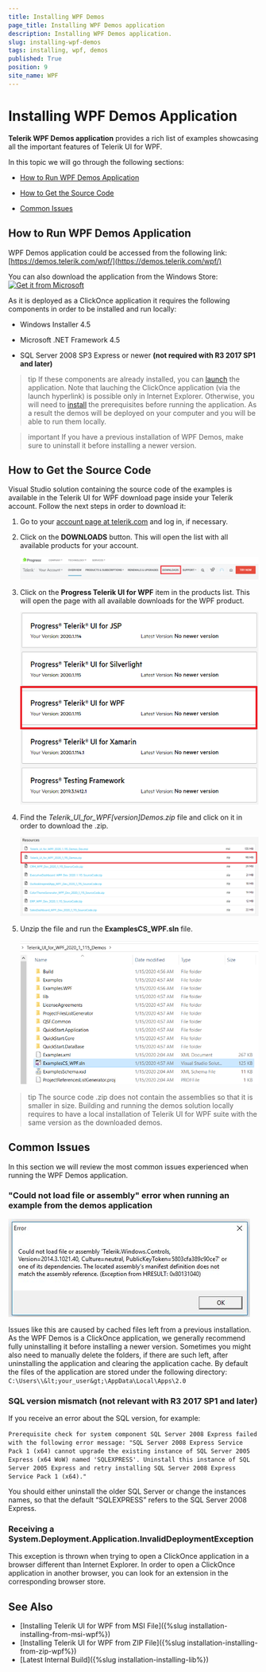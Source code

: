 ```yaml
---
title: Installing WPF Demos
page_title: Installing WPF Demos application
description: Installing WPF Demos application.
slug: installing-wpf-demos
tags: installing, wpf, demos
published: True
position: 9
site_name: WPF
---
```


# Installing WPF Demos Application

__Telerik WPF Demos application__ provides a rich list of examples showcasing all the important features of Telerik UI for WPF.

In this topic we will go through the following sections:

* [How to Run WPF Demos Application](#how-to-run-wpf-demos-application)

* [How to Get the Source Code](#how-to-get-the-source-code)

* [Common Issues](#common-issues)

## How to Run WPF Demos Application

WPF Demos application could be accessed from the following link: [https://demos.telerik.com/wpf/](https://demos.telerik.com/wpf/)

You can also download the application from the Windows Store: [<img style="width:125px;height:50px" alt="Get it from Microsoft" src="https://developer.microsoft.com/en-us/store/badges/images/English_get-it-from-MS.png"/>](https://www.microsoft.com/store/apps/9PB1M527GK9C?cid=storebadge&ocid=badge)

As it is deployed as a ClickOnce application it requires the following components in order to be installed and run locally:

* Windows Installer 4.5 

* Microsoft .NET Framework 4.5

* SQL Server 2008 SP3 Express or newer **(not required with R3 2017 SP1 and later)**

>tip If these components are already installed, you can [launch](https://demos.telerik.com/wpf/WPF%20Demos.application) the application. Note that lauching the ClickOnce application (via the launch hyperlink) is possible only in Internet Explorer. Otherwise, you will need to [install](https://demos.telerik.com/wpf/setup.exe) the prerequisites before running the application. As a result the demos will be deployed on your computer and you will be able to run them locally.

>important If you have a previous installation of WPF Demos, make sure to uninstall it before installing a newer version.

## How to Get the Source Code

Visual Studio solution containing the source code of the examples is available in the Telerik UI for WPF download page inside your Telerik account. Follow the next steps in order to download it:

1. Go to your [account page at telerik.com](https://www.telerik.com/account/) and log in, if necessary.

2. Click on the __DOWNLOADS__ button. This will open the list with all available products for your account.

	![WPF ](images/installing-wpf-demos-0.png)

3. Click on the __Progress Telerik UI for WPF__ item in the products list. This will open the page with all available downloads for the WPF product.

	![WPF ](images/installing-wpf-demos-1.png)

4. Find the __Telerik_UI_for_WPF_[version]_Demos.zip__ file and click on it in order to download the .zip.

	![WPF ](images/installing-wpf-demos-2.png)

5. Unzip the file and run the __ExamplesCS_WPF.sln__ file.

	![WPF ](images/installing-wpf-demos-3.png)

>tip The source code .zip does not contain the assemblies so that it is smaller in size. Building and running the demos solution locally requires to have a local installation of Telerik UI for WPF suite with the same version as the downloaded demos. 

## Common Issues

In this section we will review the most common issues experienced when running the WPF Demos application.

### "Could not load file or assembly" error when running an example from the demos application

![WPF ](images/wpf_demos_0.png)

Issues like this are caused by cached files left from a previous installation. As the WPF Demos is a ClickOnce application, we generally recommend fully uninstalling it before installing a newer version. Sometimes you might also need to manually delete the folders, if there are such left, after uninstalling the application and clearing the application cache. By default the files of the application are stored under the following directory: `C:\Users\\&lt;your_user&gt;\AppData\Local\Apps\2.0`	

### SQL version mismatch **(not relevant with R3 2017 SP1 and later)**

If you receive an error about the SQL version, for example:

`Prerequisite check for system component SQL Server 2008 Express failed with the following error message: "SQL Server 2008 Express Service Pack 1 (x64) cannot upgrade the existing instance of SQL Server 2005 Express (x64 WoW) named 'SQLEXPRESS'. Uninstall this instance of SQL Server 2005 Express and retry installing SQL Server 2008 Express Service Pack 1 (x64)."`

You should either uninstall the older SQL Server or change the instances names, so that the default “SQLEXPRESS” refers to the SQL Server 2008 Express.

### Receiving a System.Deployment.Application.InvalidDeploymentException

This exception is thrown when trying to open a ClickOnce application in a browser different than Internet Explorer. In order to open a ClickOnce application in another browser, you can look for an extension in the corresponding browser store. 

## See Also  
 * [Installing Telerik UI for WPF from MSI File]({%slug installation-installing-from-msi-wpf%})
 * [Installing Telerik UI for WPF from ZIP File]({%slug installation-installing-from-zip-wpf%})
 * [Latest Internal Build]({%slug installation-installing-lib%})
